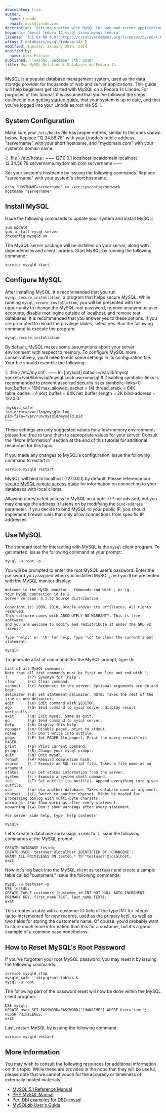 ```yaml
---
deprecated: true
author:
  name: Linode
  email: docs@linode.com
description: 'Getting started with MySQL for web and server applications on Fedora 14.'
keywords: 'mysql fedora 14,mysql linux,mysql fedora'
license: '[CC BY-ND 4.0](https://creativecommons.org/licenses/by-nd/4.0)'
alias: ['databases/mysql/fedora-14/']
modified: Tuesday, January 28th, 2014
modified_by:
  name: Alex Fornuto
published: 'Tuesday, December 7th, 2010'
title: Use MySQL Relational Databases on Fedora 14
---
```




MySQL is a popular database management system, used as the data storage provider for thousands of web and server applications. This guide will help beginners get started with MySQL on a Fedora 14 Linode. For purposes of this tutorial, it is assumed that you've followed the steps outlined in our [getting started guide](/docs/getting-started/), that your system is up to date, and that you've logged into your Linode as root via SSH.

System Configuration
--------------------

Make sure your `/etc/hosts` file has proper entries, similar to the ones shown below. Replace "12.34.56.78" with your Linode's public address, "servername" with your short hostname, and "mydomain.com" with your system's domain name.

{: .file }
/etc/hosts
:   ~~~
    127.0.0.1 localhost.localdomain localhost
    12.34.56.78 servername.mydomain.com servername
    ~~~

Set your system's hostname by issuing the following commands. Replace "servername" with your system's short hostname.

    echo "HOSTNAME=servername" >> /etc/sysconfig/network
    hostname "servername"

Install MySQL
-------------

Issue the following commands to update your system and install MySQL:

    yum update
    yum install mysql-server
    chkconfig mysqld on 

The MySQL server package will be installed on your server, along with dependencies and client libraries. Start MySQL by running the following command:

    service mysqld start

Configure MySQL
---------------

After installing MySQL, it's recommended that you run `mysql_secure_installation`, a program that helps secure MySQL. While running `mysql_secure_installation`, you will be presented with the opportunity to change the MySQL root password, remove anonymous user accounts, disable root logins outside of localhost, and remove test databases. It is recommended that you answer yes to these options. If you are prompted to reload the privilege tables, select yes. Run the following command to execute the program:

    mysql_secure_installation

By default, MySQL makes some assumptions about your server environment with respect to memory. To configure MySQL more conservatively, you'll need to edit some settings in its configuration file. Your file should resemble the following:

{: .file }
/etc/my.cnf
:   ~~~ ini
    [mysqld]
    datadir=/var/lib/mysql
    socket=/var/lib/mysql/mysql.sock
    user=mysql
    # Disabling symbolic-links is recommended to prevent assorted security risks
    symbolic-links=0
    key_buffer = 16M
    max_allowed_packet = 1M
    thread_stack = 64K
    table_cache = 4
    sort_buffer = 64K
    net_buffer_length = 2K
    bind-address = 127.0.0.1

    [mysqld_safe]
    log-error=/var/log/mysqld.log
    pid-file=/var/run/mysqld/mysqld.pid
    ~~~

These settings are only suggested values for a low memory environment; please feel free to tune them to appropriate values for your server. Consult the "More Information" section at the end of this tutorial for additional resources for this topic.

If you made any changes to MySQL's configuration, issue the following command to restart it:

    service mysqld restart

MySQL will bind to localhost (127.0.0.1) by default. Please reference our [secure MySQL remote access guide](/docs/databases/mysql/mysql-ssh-tunnel) for information on connecting to your databases with local clients.

Allowing unrestricted access to MySQL on a public IP not advised, but you may change the address it listens on by modifying the `bind-address` parameter. If you decide to bind MySQL to your public IP, you should implement firewall rules that only allow connections from specific IP addresses.

Use MySQL
---------

The standard tool for interacting with MySQL is the `mysql` client program. To get started, issue the following command at your prompt:

    mysql -u root -p

You will be prompted to enter the root MySQL user's password. Enter the password you assigned when you installed MySQL, and you'll be presented with the MySQL monitor display:

    Welcome to the MySQL monitor.  Commands end with ; or \g.
    Your MySQL connection id is 2
    Server version: 5.1.52 Source distribution

    Copyright (c) 2000, 2010, Oracle and/or its affiliates. All rights reserved.
    This software comes with ABSOLUTELY NO WARRANTY. This is free software,
    and you are welcome to modify and redistribute it under the GPL v2 license

    Type 'help;' or '\h' for help. Type '\c' to clear the current input statement.

    mysql>

To generate a list of commands for the MySQL prompt, type `\h`:

    List of all MySQL commands:
    Note that all text commands must be first on line and end with ';'
    ?         (\?) Synonym for `help'.
    clear     (\c) Clear command.
    connect   (\r) Reconnect to the server. Optional arguments are db and host.
    delimiter (\d) Set statement delimiter. NOTE: Takes the rest of the line as new delimiter.
    edit      (\e) Edit command with $EDITOR.
    ego       (\G) Send command to mysql server, display result vertically.
    exit      (\q) Exit mysql. Same as quit.
    go        (\g) Send command to mysql server.
    help      (\h) Display this help.
    nopager   (\n) Disable pager, print to stdout.
    notee     (\t) Don't write into outfile.
    pager     (\P) Set PAGER [to_pager]. Print the query results via PAGER.
    print     (\p) Print current command.
    prompt    (\R) Change your mysql prompt.
    quit      (\q) Quit mysql.
    rehash    (\#) Rebuild completion hash.
    source    (\.) Execute an SQL script file. Takes a file name as an argument.
    status    (\s) Get status information from the server.
    system    (\!) Execute a system shell command.
    tee       (\T) Set outfile [to_outfile]. Append everything into given outfile.
    use       (\u) Use another database. Takes database name as argument.
    charset   (\C) Switch to another charset. Might be needed for processing binlog with multi-byte charsets.
    warnings  (\W) Show warnings after every statement.
    nowarning (\w) Don't show warnings after every statement.

    For server side help, type 'help contents'

    mysql>

Let's create a database and assign a user to it. Issue the following commands at the MySQL prompt:

    CREATE DATABASE testdb;
    CREATE USER 'testuser'@localhost IDENTIFIED BY 'CHANGEME';
    GRANT ALL PRIVILEGES ON testdb.* TO 'testuser'@localhost;
    exit

Now let's log back into the MySQL client as `testuser` and create a sample table called "customers." Issue the following commands:

    mysql -u testuser -p
    USE testdb;
    CREATE TABLE customers (customer_id INT NOT NULL AUTO_INCREMENT PRIMARY KEY, first_name TEXT, last_name TEXT);
    exit

This creates a table with a customer ID field of the type INT for integer (auto-incremented for new records, used as the primary key), as well as two fields for storing the customer's name. Of course, you'd probably want to store much more information than this for a customer, but it's a good example of a common case nonetheless.

How to Reset MySQL's Root Password
----------------------------------

If you've forgotten your root MySQL password, you may reset it by issuing the following commands:

    service mysqld stop
    mysqld_safe --skip-grant-tables & 
    mysql -u root

The following part of the password reset will now be done within the MySQL client program:

    USE mysql; 
    UPDATE user SET PASSWORD=PASSWORD("CHANGEME") WHERE User='root'; 
    FLUSH PRIVILEGES; 
    exit

Last, restart MySQL by issuing the following command:

    service mysqld restart

More Information
----------------

You may wish to consult the following resources for additional information on this topic. While these are provided in the hope that they will be useful, please note that we cannot vouch for the accuracy or timeliness of externally hosted materials.

- [MySQL 5.1 Reference Manual](http://dev.mysql.com/doc/refman/5.1/en/)
- [PHP MySQL Manual](http://us2.php.net/manual/en/book.mysql.php)
- [Perl DBI examples for DBD::mysql](http://sql-info.de/mysql/examples/Perl-DBI-examples.html)
- [MySQLdb User's Guide](http://mysql-python.sourceforge.net/MySQLdb.html)



